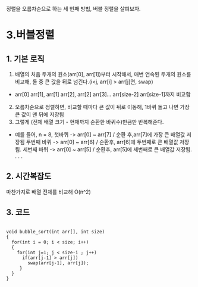 정렬을 오름차순으로 하는 세 번째 방법, 버블 정렬을 살펴보자.

3.버블정렬
========

## 1. 기본 로직
1. 배열의 처음 두개의 원소(arr[0], arr[1])부터 시작해서, 매번 연속된 두개의 원소를 비교해, 
둘 중 큰 값을 뒤로 넘긴다.(i<j, arr[i] > arr[j]면, swap)
  - arr[0] arr[1], arr[1] arr[2], arr[2] arr[3]... arr[size-2] arr[size-1]까지 비교함
2. 오름차순으로 정렬하면, 비교할 때마다 큰 값이 뒤로 이동해, 1바퀴 돌고 나면 가장 큰 값이 맨 뒤에 저장됨
3. 그렇게 (전체 배열 크기 - 현재까지 순환한 바퀴수)만큼만 반복해준다.
  - 예를 들어, n = 8,
  첫바퀴 -> arr[0] ~ arr[7] / 순환 후,arr[7]에 가장 큰 배열값 저장됨
  두번째 바퀴 -> arr[0] ~ arr[6] / 순환후, arr[6]에 두번째로 큰 배열값 저장됨.
  세번째 바퀴 -> arr[0] ~ arr[5] / 순환후, arr[5]에 세번째로 큰 배열값 저장됨.
  .
  .
  .
  
## 2. 시간복잡도
마찬가지로 배열 전체를 비교해 O(n^2)

## 3. 코드
<pre><code>
void bubble_sort(int arr[], int size)
{
  for(int i = 0; i < size; i++)
  {
    for(int j=1; j < size-i ; j++)
      if(arr[j-1] > arr[j])
        swap(arr[j-1], arr[j]);
     }
  }
}
</code></pre>

